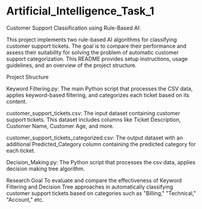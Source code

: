 # Artificial_Intelligence_Task_1

Customer Support Classification using Rule-Based AI:

This project implements two rule-based AI algorithms for classifying customer support tickets. The goal is to compare their performance and assess their suitability for solving the problem of automatic customer support categorization. This README provides setup instructions, usage guidelines, and an overview of the project structure.

Project Structure

Keyword Filtering.py: The main Python script that processes the CSV data, applies keyword-based filtering, and categorizes each ticket based on its content.

customer_support_tickets.csv: The input dataset containing customer support tickets. This dataset includes columns like Ticket Description, Customer Name, Customer Age, and more.

customer_support_tickets_categorized.csv: The output dataset with an additional Predicted_Category column containing the predicted category for each ticket.

Decision_Making.py: The Python script that processes the csv data, applies decision making tree algorithm. 
   
Research Goal
To evaluate and compare the effectiveness of Keyword Filtering and Decision Tree approaches in automatically classifying customer support tickets based on categories such as "Billing," "Technical," "Account," etc.
